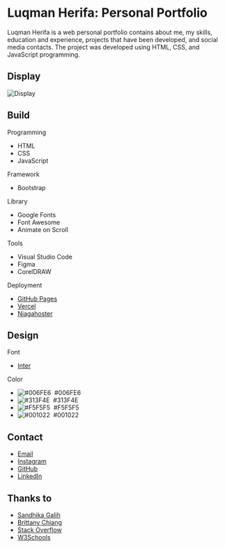 # Luqman Herifa: Personal Portfolio
Luqman Herifa is a web personal portfolio contains about me, my skills, education and experience, projects that have been developed, and social media contacts. The project was developed using HTML, CSS, and JavaScript programming.

## Display
![Display](https://luqmanherifa.site/img/imgluqmanherifa.png)

## Build
Programming
  - HTML
  - CSS
  - JavaScript

Framework
  - Bootstrap

Library
  - Google Fonts
  - Font Awesome
  - Animate on Scroll

Tools
  - Visual Studio Code
  - Figma
  - CorelDRAW

Deployment
  - [GitHub Pages](https://luqmanherifa.github.io/luqman-herifa-personal-portfolio)
  - [Vercel](https://luqmanherifa.vercel.app)
  - [Niagahoster](https://luqmanherifa.site)

## Design
Font
  - [Inter](https://fonts.google.com/specimen/Inter)
  
Color
  - ![#006FE6](https://placehold.co/20x20/006FE6/006FE6.png)  #006FE6
  - ![#313F4E](https://placehold.co/20x20/313F4E/313F4E.png)  #313F4E
  - ![#F5F5F5](https://placehold.co/20x20/F5F5F5/F5F5F5.png)  #F5F5F5
  - ![#001022](https://placehold.co/20x20/001022/001022.png)  #001022
  
## Contact
  - [Email](mailto:luqmanherifa@gmail.com)
  - [Instagram](https://www.instagram.com/luqmanherifa)
  - [GitHub](https://github.com/luqmanherifa)
  - [LinkedIn](https://www.linkedin.com/in/luqmanherifa)

## Thanks to
  - [Sandhika Galih](https://www.youtube.com/@sandhikagalihWPU)
  - [Brittany Chiang](https://github.com/bchiang7)
  - [Stack Overflow](https://stackoverflow.com)
  - [W3Schools](https://www.w3schools.com)

